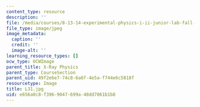 ```yaml
---
content_type: resource
description: ''
file: /media/courses/8-13-14-experimental-physics-i-ii-junior-lab-fall-2016-spring-2017/e656a0c8f3969047699a48dd7061b1b8_L31.jpg
file_type: image/jpeg
image_metadata:
  caption: ''
  credit: ''
  image-alt: ''
learning_resource_types: []
ocw_type: OCWImage
parent_title: X-Ray Physics
parent_type: CourseSection
parent_uid: 49f2e6e7-74c8-6a6f-4e5a-f744e6c5818f
resourcetype: Image
title: L31.jpg
uid: e656a0c8-f396-9047-699a-48dd7061b1b8
---
```

